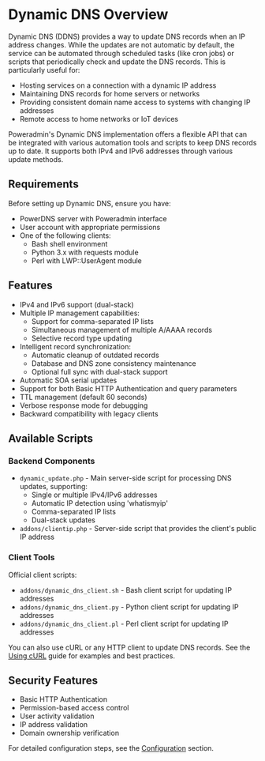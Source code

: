 # Dynamic DNS Overview

Dynamic DNS (DDNS) provides a way to update DNS records when an IP address changes. While the updates are not automatic
by default, the service can be automated through scheduled tasks (like cron jobs) or scripts that periodically check and
update the DNS records. This is particularly useful for:

- Hosting services on a connection with a dynamic IP address
- Maintaining DNS records for home servers or networks
- Providing consistent domain name access to systems with changing IP addresses
- Remote access to home networks or IoT devices

Poweradmin's Dynamic DNS implementation offers a flexible API that can be integrated with various automation tools and
scripts to keep DNS records up to date. It supports both IPv4 and IPv6 addresses through various update methods.

## Requirements

Before setting up Dynamic DNS, ensure you have:

* PowerDNS server with Poweradmin interface
* User account with appropriate permissions
* One of the following clients:
    * Bash shell environment
    * Python 3.x with requests module
    * Perl with LWP::UserAgent module

## Features

* IPv4 and IPv6 support (dual-stack)
* Multiple IP management capabilities:
    * Support for comma-separated IP lists
    * Simultaneous management of multiple A/AAAA records
    * Selective record type updating
* Intelligent record synchronization:
    * Automatic cleanup of outdated records
    * Database and DNS zone consistency maintenance
    * Optional full sync with dual-stack support
* Automatic SOA serial updates
* Support for both Basic HTTP Authentication and query parameters
* TTL management (default 60 seconds)
* Verbose response mode for debugging
* Backward compatibility with legacy clients

## Available Scripts

### Backend Components

* `dynamic_update.php` - Main server-side script for processing DNS updates, supporting:
    * Single or multiple IPv4/IPv6 addresses
    * Automatic IP detection using 'whatismyip'
    * Comma-separated IP lists
    * Dual-stack updates
* `addons/clientip.php` - Server-side script that provides the client's public IP address

### Client Tools

Official client scripts:

* `addons/dynamic_dns_client.sh` - Bash client script for updating IP addresses
* `addons/dynamic_dns_client.py` - Python client script for updating IP addresses
* `addons/dynamic_dns_client.pl` - Perl client script for updating IP addresses

You can also use cURL or any HTTP client to update DNS records. See the [Using cURL](using-curl.md) guide for examples
and best practices.

## Security Features

* Basic HTTP Authentication
* Permission-based access control
* User activity validation
* IP address validation
* Domain ownership verification

For detailed configuration steps, see the [Configuration](configuration.md) section.

